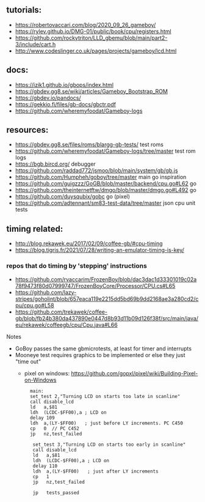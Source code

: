 ## tutorials:

- https://robertovaccari.com/blog/2020_09_26_gameboy/
- https://rylev.github.io/DMG-01/public/book/cpu/registers.html
- https://github.com/rockytriton/LLD_gbemu/blob/main/part2-3/include/cart.h
- http://www.codeslinger.co.uk/pages/projects/gameboy/lcd.html

## docs:

- https://izik1.github.io/gbops/index.html
- https://gbdev.gg8.se/wiki/articles/Gameboy_Bootstrap_ROM
- https://gbdev.io/pandocs/
- https://gekkio.fi/files/gb-docs/gbctr.pdf
- https://github.com/wheremyfoodat/Gameboy-logs

## resources:

- https://gbdev.gg8.se/files/roms/blargg-gb-tests/    test roms
- https://github.com/wheremyfoodat/Gameboy-logs/tree/master   test rom logs
- https://bgb.bircd.org/  debugger
- https://github.com/raddad772/jsmoo/blob/main/system/gb/gb.js
- https://github.com/Humpheh/goboy/tree/master  main go inspiration
- https://github.com/guigzzz/GoGB/blob/master/backend/cpu.go#L62  go
- https://github.com/theinternetftw/dmgo/blob/master/dmgo.go#L492 go
- https://github.com/duysqubix/gobc go (pixel)
- https://github.com/adtennant/sm83-test-data/tree/master json cpu unit tests
## timing related:

- http://blog.rekawek.eu/2017/02/09/coffee-gb/#cpu-timing
- https://blog.tigris.fr/2021/07/28/writing-an-emulator-timing-is-key/

### repos that do timing by 'stepping' instructions
- https://github.com/rvaccarim/FrozenBoy/blob/dac3dac1d33301019c02a78f9473f80d07999747/FrozenBoyCore/Processor/CPU.cs#L65
- https://github.com/lazy-stripes/goholint/blob/657eaca119e2215dd5bd69b9dd2168ae3a280cd2/cpu/cpu.go#L58
- https://github.com/trekawek/coffee-gb/blob/fb24b380da437890e0447d8b93d11b09d126f38f/src/main/java/eu/rekawek/coffeegb/cpu/Cpu.java#L66

Notes
- GoBoy passes the same gbmicrotests, at least for timer and interrupts
- Mooneye test requires graphics to be implemented or else they just "time out"
  - pixel on windows: https://github.com/gopxl/pixel/wiki/Building-Pixel-on-Windows

          main:
          set_test 2,"Turning LCD on starts too late in scanline"
          call disable_lcd
          ld   a,$81
          ldh  (LCDC-$FF00),a ; LCD on
          delay 109
          ldh  a,(LY-$FF00)   ; just before LY increments. PC C450
          cp   0  // PC C452
          jp   nz,test_failed

           set_test 3,"Turning LCD on starts too early in scanline"
           call disable_lcd
           ld   a,$81
           ldh  (LCDC-$FF00),a ; LCD on
           delay 110
           ldh  a,(LY-$FF00)   ; just after LY increments
           cp   1
           jp   nz,test_failed
         
           jp   tests_passed